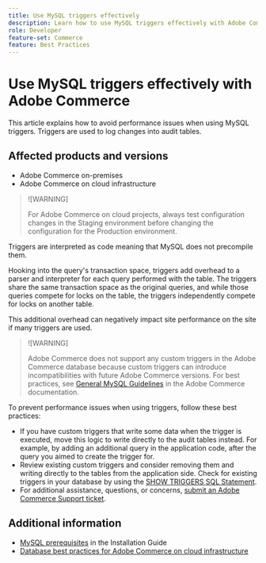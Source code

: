 ```yaml
---
title: Use MySQL triggers effectively
description: Learn how to use MySQL triggers effectively with Adobe Commerce
role: Developer
feature-set: Commerce
feature: Best Practices
---
```


# Use MySQL triggers effectively with Adobe Commerce

This article explains how to avoid performance issues when using MySQL triggers. Triggers are used to log changes into audit tables.

## Affected products and versions

- Adobe Commerce on-premises
- Adobe Commerce on cloud infrastructure

>![WARNING]
>
>For Adobe Commerce on cloud projects, always test configuration changes in the Staging environment before changing the configuration for the Production environment.

Triggers are interpreted as code meaning that MySQL does not precompile them.

Hooking into the query's transaction space, triggers add overhead to a parser and interpreter for each query performed with the table. The triggers share the same transaction space as the original queries, and while those queries compete for locks on the table, the triggers independently compete for locks on another table.

This additional overhead can negatively impact site performance on the site if many triggers are used.

>![WARNING]
>
>Adobe Commerce does not support any custom triggers in the Adobe Commerce database because custom triggers can introduce incompatibilities with future Adobe Commerce versions. For best practices, see [General MySQL Guidelines](../../../../installation/prerequisites/database-server/mysql.md) in the Adobe Commerce documentation.

To prevent performance issues when using triggers, follow these best practices:

- If you have custom triggers that write some data when the trigger is executed, move this logic to write directly to the audit tables instead. For example, by adding an additional query in the application code, after the query you aimed to create the trigger for.
- Review existing custom triggers and consider removing them and writing directly to the tables from the application side. Check for existing triggers in your database by using the [SHOW TRIGGERS SQL Statement](https://dev.mysql.com/doc/refman/8.0/en/show-triggers.html).
- For additional assistance, questions, or concerns, [submit an Adobe Commerce Support ticket](https://support.magento.com/hc/en-us/articles/360000913794#submit-ticket).

## Additional information

- [MySQL prerequisites](../../../../installation/prerequisites/database-server/mysql.md) in the Installation Guide
- [Database best practices for Adobe Commerce on cloud infrastructure](database-on-cloud.md)
